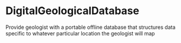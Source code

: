 # DigitalGeologicalDatabase
Provide geologist with a portable offline database that structures data specific to whatever particular location the geologist will map

